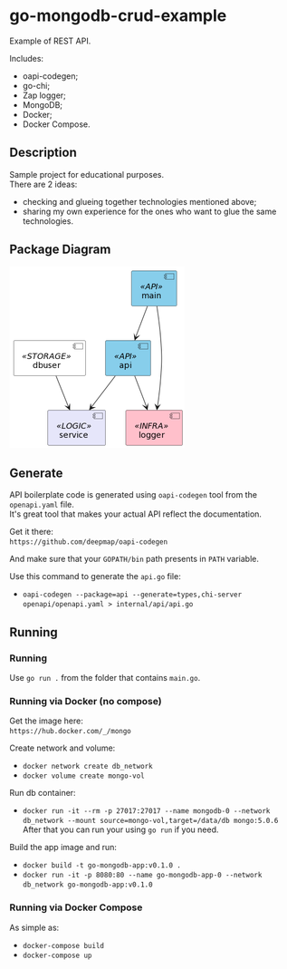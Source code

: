 # go-mongodb-crud-example
Example of REST API.  

Includes:    
- oapi-codegen;  
- go-chi;  
- Zap logger;  
- MongoDB;  
- Docker;
- Docker Compose.

## Description

Sample project for educational purposes.  
There are 2 ideas:  
- checking and glueing together technologies mentioned above;
- sharing my own experience for the ones who want to glue the same technologies.

## Package Diagram

<img src="https://github.com/perfectgentlemande/go-mongodb-crud-example/blob/main/package-diagram.png?raw=true"/>

## Generate

API boilerplate code is generated using `oapi-codegen` tool from the `openapi.yaml` file.  
It's great tool that makes your actual API reflect the documentation.  

Get it there:  
`https://github.com/deepmap/oapi-codegen`  

And make sure that your `GOPATH/bin` path presents in `PATH` variable.  

Use this command to generate the `api.go` file:  
- `oapi-codegen --package=api --generate=types,chi-server openapi/openapi.yaml > internal/api/api.go`  

## Running

### Running

Use `go run .` from the folder that contains `main.go`.

### Running via Docker (no compose)

Get the image here:  
`https://hub.docker.com/_/mongo`  

Create network and volume:   
- `docker network create db_network`  
- `docker volume create mongo-vol`  

Run db container:  
- `docker run -it --rm -p 27017:27017 --name mongodb-0 --network db_network --mount source=mongo-vol,target=/data/db mongo:5.0.6`  
After that you can run your using `go run` if you need.

Build the app image and run:  
- `docker build -t go-mongodb-app:v0.1.0 .`  
- `docker run -it -p 8080:80 --name go-mongodb-app-0 --network db_network go-mongodb-app:v0.1.0`  

### Running via Docker Compose

As simple as:  
- `docker-compose build`  
- `docker-compose up`  